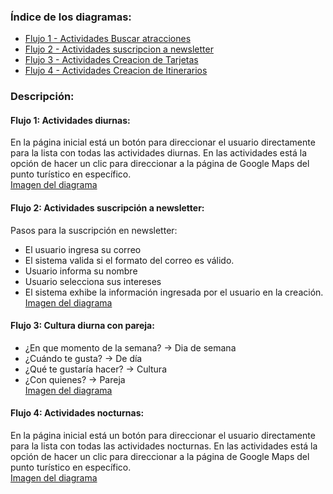 ### Índice de los diagramas:
- [Flujo 1 - Actividades Buscar atracciones](./01-diagrama-de-actividades/actividad-flujo-1-actividades-buscar-atraciones.puml)  
- [Flujo 2 - Actividades suscripcion a newsletter](./01-diagrama-de-actividades/actividad-flujo-2-actividad-subscripcion-newsletter.puml)  
- [Flujo 3 - Actividades Creacion de Tarjetas](./01-diagrama-de-actividades/actividad-flujo-3-actividad-creacion-tarjetas.puml)    
- [Flujo 4 - Actividades Creacion de Itinerarios](./01-diagrama-de-actividades/actividad-flujo-4-actividad-creacion-itinerarios.puml)  

### Descripción:
#### Flujo 1: Actividades diurnas: 
En la página inicial está un botón para direccionar el usuario directamente para la lista con todas las actividades diurnas.
En las actividades está la opción de hacer un clic para direccionar a la página de Google Maps del punto turístico en específico.  
[Imagen del diagrama](./01-diagrama-de-actividades/actividad-flujo-1-actividades-buscar-atraciones.png)  


#### Flujo 2: Actividades suscripción a newsletter:
Pasos para la suscripción en newsletter:
- El usuario ingresa su correo
- El sistema valida si el formato del correo es válido.
- Usuario informa su nombre
- Usuario selecciona sus intereses
- El sistema exhibe la información ingresada por el usuario en la creación.  
[Imagen del diagrama](./01-diagrama-de-actividades/actividad-flujo-2-actividad-subscripcion-newsletter.png)    


#### Flujo 3: Cultura diurna con pareja:
- ¿En que momento de la semana? → Dia de semana
- ¿Cuándo te gusta? → De día
- ¿Qué te gustaría hacer? → Cultura
- ¿Con quienes? → Pareja  
[Imagen del diagrama](./01-diagrama-de-actividades/actividad-flujo-3-actividad-creacion-tarjetas.png)      


#### Flujo 4: Actividades nocturnas: 
En la página inicial está un botón para direccionar el usuario directamente para la lista con todas las actividades nocturnas.
En las actividades está la opción de hacer un clic para direccionar a la página de Google Maps del punto turístico en específico.  
[Imagen del diagrama](./01-diagrama-de-actividades/actividad-flujo-4-actividad-creacion-itinerarios.png)   
